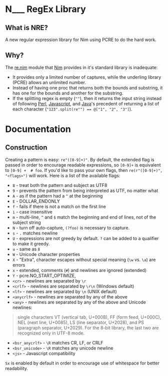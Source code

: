 # N___ RegEx Library

## What is NRE?

A new regular expression library for Nim using PCRE to do the hard work.

## Why?

The [re.nim][] module that [Nim][] provides in it's standard library is
inadequate:

 - It provides only a limited number of captures, while the underling library
 (PCRE) allows an unlimited number.
 - Instead of having one proc that returns both the bounds and substring, it
 has one for the bounds and another for the substring.
 - If the splitting regex is empty (`""`), then it returns the input string
 instead of following [Perl][], [Javascript][], and [Java][]'s precedent of
 returning a list of each character (`"123".split(re"") == @["1", "2", "3"]`).

[re.nim]: http://nim-lang.org/re.html
[Nim]: http://nim-lang.org/
[Perl]: https://ideone.com/dDMjmz
[Javascript]: http://jsfiddle.net/xtcbxurg/
[Java]: https://ideone.com/hYJuJ5


# Documentation

## Construction

Creating a pattern is easy: `re"([0-9]+)"`. By default, the extended flag is
passed in order to encourage readable expressions, so `[0-9]+` is equivalent to
`[0-9] +  # foo`. If you'd like to pass your own flags, then `re(r"([0-9]+)",
"<flags>")` will work. Here is a list of the available flags:

  - `8` - treat both the pattern and subject as UTF8
  - `9` - prevents the pattern from being interpreted as UTF, no matter what
  - `A` - as if the pattern had a `^` at the beginning
  - `E` - DOLLAR_ENDONLY
  - `f` - fails if there is not a match on the first line
  - `i` - case insensitive
  - `m` - multi-line, `^` and `$` match the beginning and end of lines, not of
  the subject string
  - `N` - turn off auto-capture, `(?foo)` is necessary to capture.
  - `s` - `.` matches newline
  - `U` - expressions are not greedy by default. `?` can be added to a
  qualifier to make it greedy.
  - `u` - same as `8`
  - `W` - Unicode character properties
  - `X` - "Extra", character escapes without special meaning (`\w` vs. `\a`)
  are errors
  - `x` - extended, comments (`#`) and newlines are ignored (extended)
  - `Y` - pcre.NO_START_OPTIMIZE,
  - `<cr>` - newlines are separated by `\r`
  - `<crlf>` - newlines are separated by `\r\n` (Windows default)
  - `<lf>` - newlines are separated by `\n` (UNIX default)
  - `<anycrlf>` - newlines are separated by any of the above
  - `<any>` - newlines are separated by any of the above and Unicode newlines:
  > single characters VT (vertical tab, U+000B), FF (form feed, U+000C), NEL
  > (next line, U+0085), LS (line separator, U+2028), and PS (paragraph
  > separator, U+2029). For the 8-bit library, the last two are recognized
  > only in UTF-8 mode.
  - `<bsr_anycrlf>` - `\R` matches CR, LF, or CRLF
  - `<bsr_unicode>` - `\R` matches any unicode newline
  - `<js>` - Javascript compatibility

`Sx` is enabled by default in order to encourage use of whitespace for better
readability.
